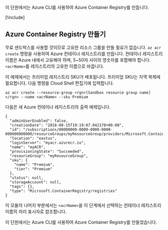 이 단원에서는 Azure CLI를 사용하여 Azure Container Registry를 만듭니다.

<!-- Activate the sandbox -->
[!include[](../../../includes/azure-sandbox-activate.md)]
 
## <a name="create-an-azure-container-registry"></a>Azure Container Registry 만들기

무료 샌드박스를 사용할 것이므로 고유한 리소스 그룹을 만들 필요가 없습니다. `az acr create` 명령을 사용하여 Azure 컨테이너 레지스트리를 만듭니다. 컨테이너 레지스트리 이름은 Azure 내에서 고유해야 하며, 5~50자 사이의 영숫자를 포함해야 합니다. `<acrName>`를 레지스트리의 고유한 이름으로 바꿉니다.

이 예제에서는 프리미엄 레지스트리 SKU가 배포됩니다. 프리미엄 SKU는 지역 복제에 필요합니다. 다음 명령을 Cloud Shell 편집기에 입력합니다.

```azurecli
az acr create --resource-group <rgn>[Sandbox resource group name]</rgn> --name <acrName> --sku Premium
```

다음은 새 Azure 컨테이너 레지스트리의 출력 예제입니다.

```output
{
  "adminUserEnabled": false,
  "creationDate": "2018-08-15T19:19:07.042178+00:00",
  "id": "/subscriptions/00000000-0000-0000-0000-000000000000/resourceGroups/myResourceGroup/providers/Microsoft.ContainerRegistry/registries/myACR0007",
  "location": "eastus",
  "loginServer": "myacr.azurecr.io",
  "name": "myACR",
  "provisioningState": "Succeeded",
  "resourceGroup": "myResourceGroup",
  "sku": {
    "name": "Premium",
    "tier": "Premium"
  },
  "status": null,
  "storageAccount": null,
  "tags": {},
  "type": "Microsoft.ContainerRegistry/registries"
}
```

이 모듈의 나머지 부분에서는 `<acrName>`을 이 단계에서 선택하는 컨테이너 레지스트리 이름의 자리 표시자로 참조합니다.

이 단원에서는 Azure CLI를 사용하여 Azure Container Registry를 만들었습니다.